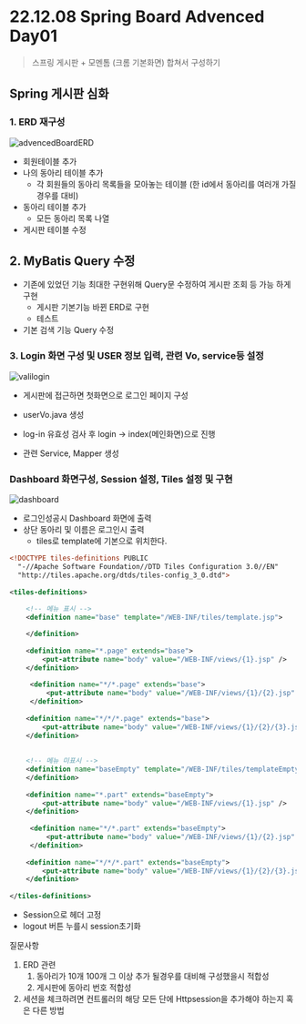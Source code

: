 # 22.12.08 Spring Board Advenced Day01

> 스프링 게시판 + 모멘톰 (크롬 기본화면) 합쳐서 구성하기

## Spring 게시판 심화

### 1. ERD 재구성

![advencedBoardERD](C:\Users\김민식\Documents\TIL\OJT\assets\advencedBoardERD.png)

- 회원테이블 추가
- 나의 동아리 테이블 추가 
  - 각 회원들의 동아리 목록들을 모아놓는 테이블 (한 id에서 동아리를 여러개 가질 경우를 대비)
- 동아리 테이블 추가 
  - 모든 동아리 목록 나열
- 게시판 테이블 수정

## 2. MyBatis Query 수정

- 기존에 있었던 기능 최대한 구현위해 Query문 수정하여 게시판 조회 등 가능 하게 구현
  - 게시판 기본기능 바뀐 ERD로 구현
  - 테스트
- 기본 검색 기능 Query 수정

### 3. Login 화면 구성 및 USER 정보 입력, 관련 Vo, service등 설정

![valilogin](C:\Users\김민식\Documents\TIL\OJT\assets\valilogin.png)

- 게시판에 접근하면 첫화면으로 로그인 페이지 구성

- userVo.java 생성
- log-in 유효성 검사 후 login -> index(메인화면)으로 진행

- 관련 Service, Mapper 생성 

### Dashboard 화면구성, Session 설정, Tiles 설정 및 구현

![dashboard](C:\Users\김민식\Documents\TIL\OJT\assets\dashboard.png)

- 로그인성공시 Dashboard 화면에 출력
- 상단 동아리 및 이름은 로그인시 출력
  - tiles로 template에 기본으로 위치한다.

```xml
<!DOCTYPE tiles-definitions PUBLIC
  "-//Apache Software Foundation//DTD Tiles Configuration 3.0//EN"
  "http://tiles.apache.org/dtds/tiles-config_3_0.dtd">
 
<tiles-definitions>
 
    <!-- 메뉴 표시 -->
    <definition name="base" template="/WEB-INF/tiles/template.jsp">

    </definition>
 
    <definition name="*.page" extends="base">
        <put-attribute name="body" value="/WEB-INF/views/{1}.jsp" />
    </definition>
 
     <definition name="*/*.page" extends="base">
         <put-attribute name="body" value="/WEB-INF/views/{1}/{2}.jsp" />
     </definition>
    
    <definition name="*/*/*.page" extends="base">
        <put-attribute name="body" value="/WEB-INF/views/{1}/{2}/{3}.jsp" />
    </definition>
    
    
    <!-- 메뉴 미표시 -->
    <definition name="baseEmpty" template="/WEB-INF/tiles/templateEmpty.jsp">
    </definition>
    
    <definition name="*.part" extends="baseEmpty">
        <put-attribute name="body" value="/WEB-INF/views/{1}.jsp" />
    </definition>
 
     <definition name="*/*.part" extends="baseEmpty">
         <put-attribute name="body" value="/WEB-INF/views/{1}/{2}.jsp" />
     </definition>
    
    <definition name="*/*/*.part" extends="baseEmpty">
        <put-attribute name="body" value="/WEB-INF/views/{1}/{2}/{3}.jsp" />
    </definition>        
    
</tiles-definitions>
```

- Session으로 헤더 고정
- logout 버튼 누를시 session초기화

질문사항

1) ERD 관련
   1) 동아리가 10개 100개 그 이상 추가 될경우를 대비해 구성했을시 적합성
   2) 게시판에 동아리 번호 적합성
2) 세션을 체크하려면 컨트롤러의 해당 모든 단에 Httpsession을 추가해야 하는지 혹은 다른 방법
